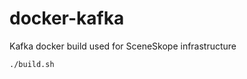 docker-kafka
================

Kafka docker build used for SceneSkope infrastructure

```
./build.sh
```

